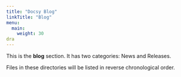```yaml
---
title: "Docsy Blog"
linkTitle: "Blog"
menu:
  main:
    weight: 30
dra
---
```



This is the **blog** section. It has two categories: News and Releases.

Files in these directories will be listed in reverse chronological order.

